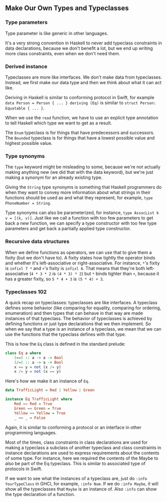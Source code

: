 ## Make Our Own Types and Typeclasses

### Type parameters
Type parameter is like generic in other languages.

It's a very strong convention in Haskell to never add typeclass constraints in data declarations,
because we don't benefit a lot, but we end up writing more class constraints, even when we don't need them. 

### Derived instance
Typeclasses are more like interfaces. We don't make data from typeclasses. Instead, we first make our data type and then we think about what it can act like.

Deriving in Haskell is similar to conforming protocol in Swift, for example `data Person = Person { ... } deriving (Eq)` is similar to `struct Person: Equatable { ... }`.

When we use the `read` function, we have to use an explicit type annotation to tell Haskell which type we want to get as a result.

The `Enum` typeclass is for things that have predecessors and successors. The `Bounded` typeclass is for things that have a lowest possible value and highest possible value.

### Type synonyms
The `type` keyword might be misleading to some, because we're not actually making anything new (we did that with the data keyword), but we're just making a synonym for an already existing type.

Giving the `String` type synonyms is something that Haskell programmers do when they want to convey more information about what strings in their functions should be used as and what they represent, for example, `type PhoneNumber = String`.

Type synonyms can also be parameterized, for instance, `type AssocList k v = [(k, v)]`. Just like we call a function with too few parameters to get back a new function, we can specify a type constructor with too few type parameters and get back a partially applied type constructor.

### Recursive data structures
When we define functions as operators, we can use that to give them a fixity (but we don't have to). A fixity states how tightly the operator binds and whether it's left-associative or right-associative. For instance, `*`'s fixity is `infixl 7 *` and `+`'s fixity is `infixl 6`. That means that they're both left-associative (`4 * 3 * 2` is `(4 * 3) * 2`) but `*` binds tighter than `+`, because it has a greater fixity, so `5 * 4 + 3` is `(5 * 4) + 3`.

### Typeclasses 102
A quick recap on typeclasses: typeclasses are like interfaces. A typeclass defines some behavior (like comparing for equality, comparing for ordering, enumeration) and then types that can behave in that way are made instances of that typeclass. The behavior of typeclasses is achieved by defining functions or just type declarations that we then implement. So when we say that a type is an instance of a typeclass, we mean that we can use the functions that the typeclass defines with that type.

This is how the `Eq` class is defined in the standard prelude:
```Haskell
class Eq a where  
    (==) :: a -> a -> Bool  
    (/=) :: a -> a -> Bool  
    x == y = not (x /= y)  
    x /= y = not (x == y)
```

Here's how we make it an instance of `Eq`.
```Haskell
data TrafficLight = Red | Yellow | Green

instance Eq TrafficLight where  
    Red == Red = True  
    Green == Green = True  
    Yellow == Yellow = True  
    _ == _ = False
```
Again, it is similar to conforming a protocol or an interface in other programming languages.

Most of the times, class constraints in class declarations are used for making a typeclass a subclass of another typeclass and class constraints in instance declarations are used to express requirements about the contents of some type. For instance, here we required the contents of the Maybe to also be part of the Eq typeclass. This is similar to associated type of protocols in Swift.

 If we want to see what the instances of a typeclass are, just do `:info YourTypeClass` in GHCI, for example, `:info Num`. If we do `:info Maybe`, it will show all the typeclasses that `Maybe` is an instance of. Also `:info` can show the type declaration of a function.